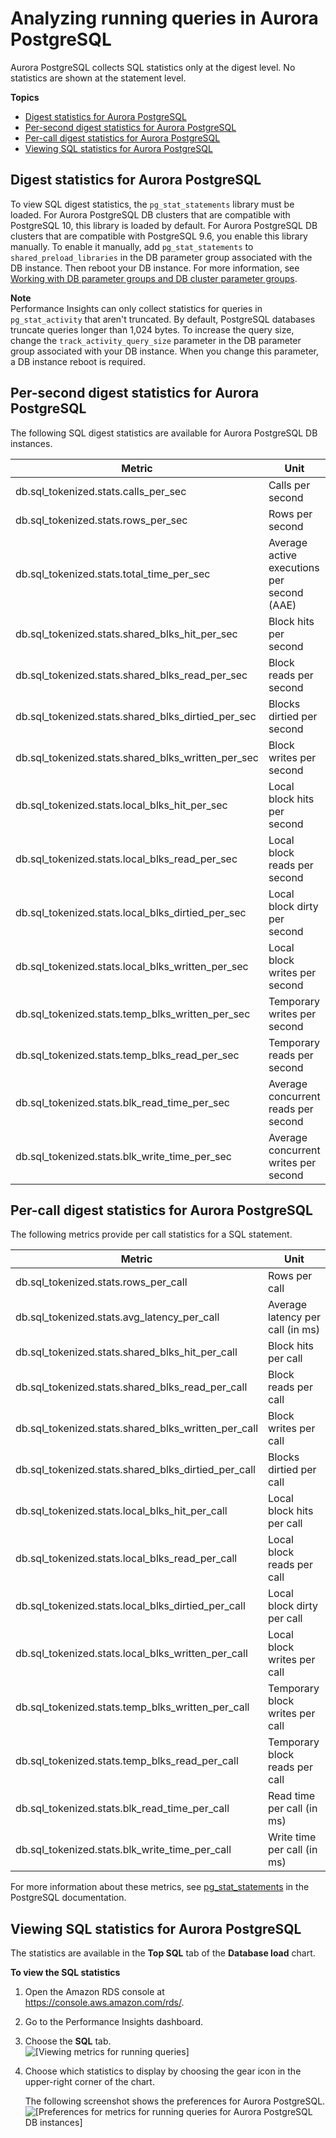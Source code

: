 # Analyzing running queries in Aurora PostgreSQL<a name="USER_PerfInsights.UsingDashboard.AnalyzeDBLoad.AdditionalMetrics.PostgreSQL"></a>

Aurora PostgreSQL collects SQL statistics only at the digest level\. No statistics are shown at the statement level\.

**Topics**
+ [Digest statistics for Aurora PostgreSQL](#USER_PerfInsights.UsingDashboard.AnalyzeDBLoad.AdditionalMetrics.PostgreSQL.digest)
+ [Per\-second digest statistics for Aurora PostgreSQL](#USER_PerfInsights.UsingDashboard.AnalyzeDBLoad.AdditionalMetrics.PostgreSQL.per-second)
+ [Per\-call digest statistics for Aurora PostgreSQL](#USER_PerfInsights.UsingDashboard.AnalyzeDBLoad.AdditionalMetrics.PostgreSQL.per-call)
+ [Viewing SQL statistics for Aurora PostgreSQL](#USER_PerfInsights.UsingDashboard.AnalyzeDBLoad.AdditionalMetrics.AnalyzingDigestLevel)

## Digest statistics for Aurora PostgreSQL<a name="USER_PerfInsights.UsingDashboard.AnalyzeDBLoad.AdditionalMetrics.PostgreSQL.digest"></a>

To view SQL digest statistics, the `pg_stat_statements` library must be loaded\. For Aurora PostgreSQL DB clusters that are compatible with PostgreSQL 10, this library is loaded by default\. For Aurora PostgreSQL DB clusters that are compatible with PostgreSQL 9\.6, you enable this library manually\. To enable it manually, add `pg_stat_statements` to `shared_preload_libraries` in the DB parameter group associated with the DB instance\. Then reboot your DB instance\. For more information, see [Working with DB parameter groups and DB cluster parameter groups](USER_WorkingWithParamGroups.md)\.

**Note**  
Performance Insights can only collect statistics for queries in `pg_stat_activity` that aren't truncated\. By default, PostgreSQL databases truncate queries longer than 1,024 bytes\. To increase the query size, change the `track_activity_query_size` parameter in the DB parameter group associated with your DB instance\. When you change this parameter, a DB instance reboot is required\.

## Per\-second digest statistics for Aurora PostgreSQL<a name="USER_PerfInsights.UsingDashboard.AnalyzeDBLoad.AdditionalMetrics.PostgreSQL.per-second"></a>

The following SQL digest statistics are available for Aurora PostgreSQL DB instances\.


| Metric | Unit | 
| --- | --- | 
| db\.sql\_tokenized\.stats\.calls\_per\_sec | Calls per second | 
| db\.sql\_tokenized\.stats\.rows\_per\_sec | Rows per second | 
| db\.sql\_tokenized\.stats\.total\_time\_per\_sec | Average active executions per second \(AAE\) | 
| db\.sql\_tokenized\.stats\.shared\_blks\_hit\_per\_sec | Block hits per second | 
| db\.sql\_tokenized\.stats\.shared\_blks\_read\_per\_sec | Block reads per second | 
| db\.sql\_tokenized\.stats\.shared\_blks\_dirtied\_per\_sec | Blocks dirtied per second | 
| db\.sql\_tokenized\.stats\.shared\_blks\_written\_per\_sec | Block writes per second | 
| db\.sql\_tokenized\.stats\.local\_blks\_hit\_per\_sec | Local block hits per second | 
| db\.sql\_tokenized\.stats\.local\_blks\_read\_per\_sec | Local block reads per second | 
| db\.sql\_tokenized\.stats\.local\_blks\_dirtied\_per\_sec | Local block dirty per second | 
| db\.sql\_tokenized\.stats\.local\_blks\_written\_per\_sec | Local block writes per second | 
| db\.sql\_tokenized\.stats\.temp\_blks\_written\_per\_sec | Temporary writes per second | 
| db\.sql\_tokenized\.stats\.temp\_blks\_read\_per\_sec | Temporary reads per second | 
| db\.sql\_tokenized\.stats\.blk\_read\_time\_per\_sec | Average concurrent reads per second | 
| db\.sql\_tokenized\.stats\.blk\_write\_time\_per\_sec | Average concurrent writes per second | 

## Per\-call digest statistics for Aurora PostgreSQL<a name="USER_PerfInsights.UsingDashboard.AnalyzeDBLoad.AdditionalMetrics.PostgreSQL.per-call"></a>

The following metrics provide per call statistics for a SQL statement\.


| Metric | Unit | 
| --- | --- | 
| db\.sql\_tokenized\.stats\.rows\_per\_call | Rows per call | 
| db\.sql\_tokenized\.stats\.avg\_latency\_per\_call | Average latency per call \(in ms\) | 
| db\.sql\_tokenized\.stats\.shared\_blks\_hit\_per\_call | Block hits per call | 
| db\.sql\_tokenized\.stats\.shared\_blks\_read\_per\_call | Block reads per call | 
| db\.sql\_tokenized\.stats\.shared\_blks\_written\_per\_call | Block writes per call | 
| db\.sql\_tokenized\.stats\.shared\_blks\_dirtied\_per\_call | Blocks dirtied per call | 
| db\.sql\_tokenized\.stats\.local\_blks\_hit\_per\_call | Local block hits per call | 
| db\.sql\_tokenized\.stats\.local\_blks\_read\_per\_call | Local block reads per call | 
| db\.sql\_tokenized\.stats\.local\_blks\_dirtied\_per\_call | Local block dirty per call | 
| db\.sql\_tokenized\.stats\.local\_blks\_written\_per\_call | Local block writes per call | 
| db\.sql\_tokenized\.stats\.temp\_blks\_written\_per\_call | Temporary block writes per call | 
| db\.sql\_tokenized\.stats\.temp\_blks\_read\_per\_call | Temporary block reads per call | 
| db\.sql\_tokenized\.stats\.blk\_read\_time\_per\_call | Read time per call \(in ms\) | 
| db\.sql\_tokenized\.stats\.blk\_write\_time\_per\_call | Write time per call \(in ms\) | 

For more information about these metrics, see [pg\_stat\_statements](https://www.postgresql.org/docs/10/pgstatstatements.html) in the PostgreSQL documentation\.

## Viewing SQL statistics for Aurora PostgreSQL<a name="USER_PerfInsights.UsingDashboard.AnalyzeDBLoad.AdditionalMetrics.AnalyzingDigestLevel"></a>

The statistics are available in the **Top SQL** tab of the **Database load** chart\.

**To view the SQL statistics**

1. Open the Amazon RDS console at [https://console\.aws\.amazon\.com/rds/](https://console.aws.amazon.com/rds/)\.

1. Go to the Performance Insights dashboard\.

1. Choose the **SQL** tab\.  
![\[Viewing metrics for running queries\]](http://docs.aws.amazon.com/AmazonRDS/latest/AuroraUserGuide/./images/perf_insights_per_sql_digest.png)

1. Choose which statistics to display by choosing the gear icon in the upper\-right corner of the chart\.

   The following screenshot shows the preferences for Aurora PostgreSQL\.  
![\[Preferences for metrics for running queries for Aurora PostgreSQL DB instances\]](http://docs.aws.amazon.com/AmazonRDS/latest/AuroraUserGuide/./images/perf_insights_per_sql_pref_apg.png)